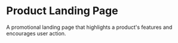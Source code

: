 # Product Landing Page
A promotional landing page that highlights a product's features and encourages user action.
